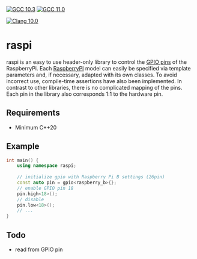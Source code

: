 [![GCC 10.3](https://github.com/MichaelMiller-/raspi/actions/workflows/gcc10.yml/badge.svg)](https://github.com/MichaelMiller-/raspi/actions/workflows/gcc10.yml) [![GCC 11.0](https://github.com/MichaelMiller-/raspi/actions/workflows/gcc11.yml/badge.svg)](https://github.com/MichaelMiller-/raspi/actions/workflows/gcc11.yml)

[![Clang 10.0](https://github.com/MichaelMiller-/raspi/actions/workflows/clang10.yml/badge.svg)](https://github.com/MichaelMiller-/raspi/actions/workflows/clang10.yml)

# raspi
raspi is an easy to use header-only library to control the [GPIO pins](https://www.raspberrypi.com/documentation/computers/os.html#gpio-and-the-40-pin-header) of the RaspberryPi.
Each [RaspberryPI](https://www.raspberrypi.org/) model can easily be specified via template parameters and, if necessary, adapted with its own classes.
To avoid incorrect use, compile-time assertions have also been implemented.
In contrast to other libraries, there is no complicated mapping of the pins. Each pin in the library also corresponds 1:1 to the hardware pin. 

## Requirements
- Minimum C++20

## Example
```c++
int main() {
    using namespace raspi;
    
    // initialize gpio with Raspberry Pi B settings (26pin)
    const auto pin = gpio<raspberry_b>{};
    // enable GPIO pin 18
    pin.high<18>();
    // disable
    pin.low<18>();
    // ...
}
```


## Todo
- read from GPIO pin

